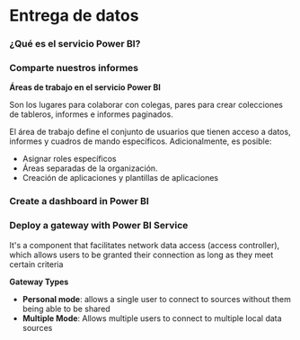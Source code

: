 # Entrega de datos

### ¿Qué es el servicio Power BI?

### Comparte nuestros informes

**Áreas de trabajo en el servicio Power BI**

Son los lugares para colaborar con colegas, pares para crear colecciones de tableros, informes e informes paginados.

El área de trabajo define el conjunto de usuarios que tienen acceso a datos, informes y cuadros de mando específicos. Adicionalmente, es posible:

* Asignar roles específicos
* Áreas separadas de la organización.
* Creación de aplicaciones y plantillas de aplicaciones

### Create a dashboard in Power BI

### Deploy a gateway with Power BI Service

It's a component that facilitates network data access (access controller), which allows users to be granted their connection as long as they meet certain criteria

**Gateway Types**

* **Personal mode**: allows a single user to connect to sources without them being able to be shared
* **Multiple Mode**: Allows multiple users to connect to multiple local data sources
